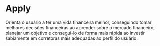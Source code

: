 # Apply
Orienta o usuário a ter uma vida financeira melhor, conseguindo tomar melhores decisões financeiras ao aprender sobre o mercado financeiro, planejar um objetivo e consegui-lo de forma mais rápida ao investir sabiamente em corretoras mais adequadas ao perfil do usuário.
